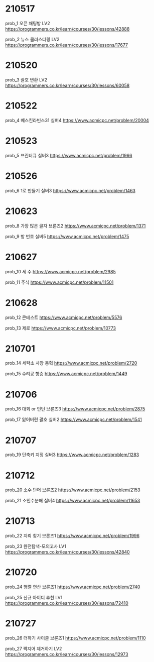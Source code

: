 
# 210517
prob_1 오픈 채팅방 LV2
https://programmers.co.kr/learn/courses/30/lessons/42888

prob_2 뉴스 클러스터링 LV2
https://programmers.co.kr/learn/courses/30/lessons/17677

# 210520
prob_3 괄호 변환 LV2
https://programmers.co.kr/learn/courses/30/lessons/60058

# 210522
prob_4 베스킨라빈스31 실버4
https://www.acmicpc.net/problem/20004

# 210523
prob_5 프린터큐 실버3
https://www.acmicpc.net/problem/1966

# 210526
prob_6 1로 만들기 실버3
https://www.acmicpc.net/problem/1463

# 210623
prob_8 가장 많은 글자 브론즈2
https://www.acmicpc.net/problem/1371

prob_9 방 번호 실버5
https://www.acmicpc.net/problem/1475

# 210627
prob_10 세 수
https://www.acmicpc.net/problem/2985

prob_11 주식
https://www.acmicpc.net/problem/11501

# 210628
prob_12 콘테스트
https://www.acmicpc.net/problem/5576

prob_13 제로
https://www.acmicpc.net/problem/10773

# 210701
prob_14 세탁소 사장 동혁
https://www.acmicpc.net/problem/2720

prob_15 수리공 항승
https://www.acmicpc.net/problem/1449

# 210706 
prob_16 대회 or 인턴 브론즈3
https://www.acmicpc.net/problem/2875

prob_17 잃어버린 괄호 실버2
https://www.acmicpc.net/problem/1541

# 210707
prob_19 단축키 지정 실버3
https://www.acmicpc.net/problem/1283

# 210712
prob_20 소수 단어 브론즈2
https://www.acmicpc.net/problem/2153

prob_21 소인수분해 실버4
https://www.acmicpc.net/problem/11653

# 210713
prob_22 지뢰 찾기 브론즈1
https://www.acmicpc.net/problem/1996

prob_23 완전탐색-모의고사 LV1
https://programmers.co.kr/learn/courses/30/lessons/42840

# 210720
prob_24 행렬 연산 브론즈1
https://www.acmicpc.net/problem/2740

prob_25 신규 아이디 추천  LV1
https://programmers.co.kr/learn/courses/30/lessons/72410

# 210727
prob_26 더하기 사이클 브론즈1
https://www.acmicpc.net/problem/1110

prob_27 짝지어 제거하기 LV2
https://programmers.co.kr/learn/courses/30/lessons/12973



